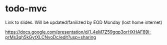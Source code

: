 # todo-mvc

Link to slides. Will be updated/fanilized by EOD Monday (lost home internet)

https://docs.google.com/presentation/d/1_4eM7Z59gqp3orHXHAF89I-prMs3qh5kGytXLCNvoDc/edit?usp=sharing
